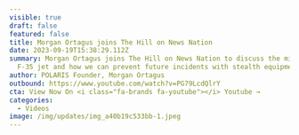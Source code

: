 ```yaml
---
visible: true
draft: false
featured: false
title: Morgan Ortagus joins The Hill on News Nation
date: 2023-09-19T15:38:29.112Z
summary: Morgan Ortagus joins The Hill on News Nation to discuss the missing
  F-35 jet and how we can prevent future incidents with stealth equipment.
author: POLARIS Founder, Morgan Ortagus
outbound: https://www.youtube.com/watch?v=PG79LcdQlrY
cta: View Now On <i class="fa-brands fa-youtube"></i> Youtube →
categories:
  - Videos
image: /img/updates/img_a40b19c533bb-1.jpeg
---
```

